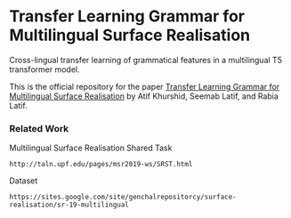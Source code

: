 # Transfer Learning Grammar for Multilingual Surface Realisation
Cross-lingual transfer learning of grammatical features in a multilingual T5 transformer model.

This is the official repository for the paper [Transfer Learning Grammar for Multilingual Surface Realisation](https://ieeexplore.ieee.org/abstract/document/9441522/) by Atif Khurshid, Seemab Latif, and Rabia Latif.

### Related Work
Multilingual Surface Realisation Shared Task
```
http://taln.upf.edu/pages/msr2019-ws/SRST.html
```

Dataset
```
https://sites.google.com/site/genchalrepositorcy/surface-realisation/sr-19-multilingual
```
